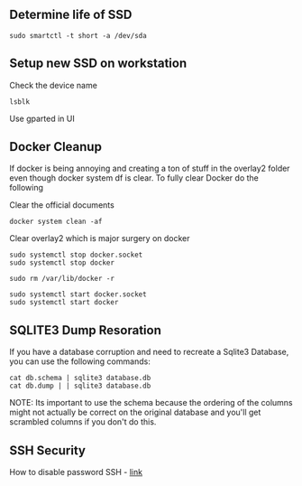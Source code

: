 ## Determine life of SSD

```
sudo smartctl -t short -a /dev/sda
```

## Setup new SSD on workstation

Check the device name

```
lsblk
```

Use gparted in UI

## Docker Cleanup

If docker is being annoying and creating a ton of stuff in the overlay2 folder even though docker system df is clear. To fully clear Docker do the following


Clear the official documents

```
docker system clean -af
```

Clear overlay2 which is major surgery on docker

```
sudo systemctl stop docker.socket
sudo systemctl stop docker

sudo rm /var/lib/docker -r

sudo systemctl start docker.socket
sudo systemctl start docker
```

## SQLITE3 Dump Resoration

If you have a database corruption and need to recreate a Sqlite3 Database, you can use the following commands:

```
cat db.schema | sqlite3 database.db
cat db.dump | | sqlite3 database.db
```

NOTE: Its important to use the schema because the ordering of the columns might not actually be correct on the original database and you'll get scrambled columns if you don't do this. 

## SSH Security

How to disable password SSH - [link](https://www.cyberciti.biz/faq/how-to-disable-ssh-password-login-on-linux/)
